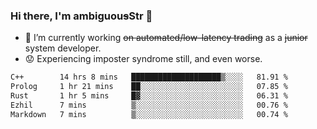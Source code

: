 ### Hi there, I'm ambiguou~~s~~Str 👋

<!--
**ambiguoustexture/ambiguoustexture** is a ✨ _special_ ✨ repository because its `README.md` (this file) appears on your GitHub profile.

Here are some ideas to get you started:
-->
- 🔭 I’m currently working ~~on automated/low-latency trading~~ as a ~~junior~~ system developer.
- :worried: Experiencing imposter syndrome still, and even worse.

<!--START_SECTION:waka-->

```txt
C++        14 hrs 8 mins   ████████████████████▒░░░░   81.91 %
Prolog     1 hr 21 mins    ██░░░░░░░░░░░░░░░░░░░░░░░   07.85 %
Rust       1 hr 5 mins     █▓░░░░░░░░░░░░░░░░░░░░░░░   06.31 %
Ezhil      7 mins          ▒░░░░░░░░░░░░░░░░░░░░░░░░   00.76 %
Markdown   7 mins          ▒░░░░░░░░░░░░░░░░░░░░░░░░   00.74 %
```

<!--END_SECTION:waka-->
